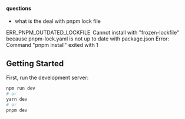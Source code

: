 


#### questions
- what is the deal with pnpm lock file 

ERR_PNPM_OUTDATED_LOCKFILE  Cannot install with "frozen-lockfile" because pnpm-lock.yaml is not up to date with package.json
Error: Command "pnpm install" exited with 1



## Getting Started

First, run the development server:

```bash
npm run dev
# or
yarn dev
# or
pnpm dev
```
